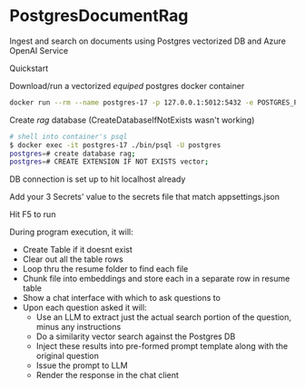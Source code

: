# PostgresDocumentRag
Ingest and search on documents using Postgres vectorized DB and Azure OpenAI Service

Quickstart

Download/run a vectorized *equiped* postgres docker container
```bash
docker run --rm --name postgres-17 -p 127.0.0.1:5012:5432 -e POSTGRES_PASSWORD=postgres -v postgres_data:/var/lib/postgresql/data -d pgvector/pgvector:pg17
```
Create *rag* database (CreateDatabaseIfNotExists wasn't working)
```bash	
# shell into container's psql
$ docker exec -it postgres-17 ./bin/psql -U postgres
postgres=# create database rag;
postgres=# CREATE EXTENSION IF NOT EXISTS vector;
```
DB connection is set up to hit localhost already

Add your 3 Secrets' value to the secrets file that match appsettings.json

Hit F5 to run

During program execution, it will:
- Create Table if it doesnt exist
- Clear out all the table rows
- Loop thru the resume folder to find each file
- Chunk file into embeddings and store each in a separate row in resume table
- Show a chat interface with which to ask questions to
- Upon each question asked it will:
  - Use an LLM to extract just the actual search portion of the question, minus any instructions
  - Do a similarity vector search against the Postgres DB
  - Inject these results into pre-formed prompt template along with the original question
  - Issue the prompt to LLM
  - Render the response in the chat client